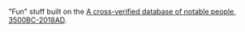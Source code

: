 "Fun" stuff built on the [A cross-verified database of notable people, 3500BC-2018AD](https://medialab.github.io/bhht-datascape/).
